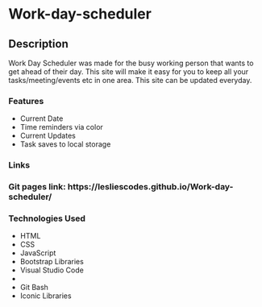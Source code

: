 # Work-day-scheduler
<h2> Description </h2>
<p> Work Day Scheduler was made for the busy working person that wants to get ahead of their day. This site will make it easy for you to keep all your tasks/meeting/events etc in one area. This site can be updated everyday.
 <h3> Features </h3>
 <ul>
  <li> Current Date </li>
  <li> Time reminders via color </li>
  <li> Current Updates </li>
  <li> Task saves to local storage </li>
  </ul>
<h3> Links <h3>  
Git pages link: https://lesliescodes.github.io/Work-day-scheduler/
 <h3> Technologies Used </h3>
 
 <ul> 
  <li> HTML </li>
  <li> CSS </li>
  <li> JavaScript </li>
  <li> Bootstrap Libraries </li>
  <li> Visual Studio Code <li>
  <li> Git Bash </li>
  <li> Iconic Libraries </li>
 </ul>
